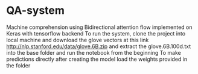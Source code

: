 # QA-system
Machine comprehension using Bidirectional attention flow implemented on Keras with tensorflow backend
To run the system, clone the project into local machine and download the glove vectors at this link http://nlp.stanford.edu/data/glove.6B.zip and extract the glove.6B.100d.txt into the base folder and run the notebook from the beginning
To make predictions directly after creating the model load the weights provided in the folder
